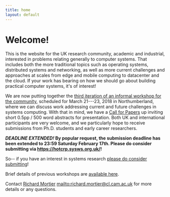 ```yaml
---
title: home
layout: default
---
```


# Welcome!

This is the website for the UK research community, academic and industrial,
interested in problems relating generally to computer systems. That includes
both the more traditional topics such as operating systems, distributed systems
and networking, as well as more current challenges and approaches at scales from
edge and mobile computing to datacenter and the cloud. If your work has bearing
on how we should go about building practical computer systems, it's of interest!

We are now putting together the [third iteration of an informal workshop for the
community](/workshop/2018), scheduled for March 21---23, 2018 in Northumberland,
where we can discuss work addressing current and future challenges in systems
computing. With that in mind, we have a [Call for Papers][cfp] up inviting short
0.5pp / 500 word abstracts for presentation. Both UK and international
participants are very welcome, and we particularly hope to receive submissions
from Ph.D. students and early career researchers.

**_DEADLINE EXTENDED!_ By popular request, the submission deadline has been
extended to 23:59 Saturday February 17th. Please do consider submitting via <https://hotcrp.sysws.org.uk/>!**

So-- if you have an interest in systems research [please do consider
submitting](https://hotcrp.sysws.org.uk/)!

Brief details of previous workshops are [available here](/workshop).

Contact [Richard Mortier][mort] <mailto:richard.mortier@cl.cam.ac.uk> for more
details or any questions.

[cfp]: /workshop/2018/cfp
[mort]: http://mort.io/
